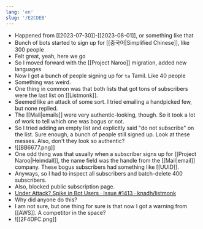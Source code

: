 ```yaml
---
lang: 'en'
slug: '/E2CDEB'
---
```


- Happened from [[2023-07-30]]-[[2023-08-01]], or something like that
- Bunch of bots started to sign up for [[중국어|Simplified Chinese]], like 300 people
- Felt great, yeah, here we go
- So I moved forward with the [[Project Naroo]] migration, added new languages
- Now I got a bunch of people signing up for `ta` Tamil. Like 40 people
- Something was weird.
- One thing in common was that both lists that got tons of subscribers were the last list on [[Listmonk]].
- Seemed like an attack of some sort. I tried emailing a handpicked few, but none replied.
- The [[Mail|emails]] were very authentic-looking, though. So it took a lot of work to tell which one was bogus or not.
- So I tried adding an empty list and explicitly said "do not subscribe" on the list. Sure enough, a bunch of people still signed up. Look at these messes. Also, don't they look so authentic?
- ![[BB6677.png]]
- One odd thing was that usually when a subscriber signs up for [[Project Naroo|Heimdall]], the name field was the handle from the [[Mail|email]] company. These bogus subscribers had something like [[UUID]].
- Anyways, so I had to inspect all subscribers and batch-delete 400 subscribers.
- Also, blocked public subscription page.
- [Under Attack? Spike in Bot Users · Issue #1413 · knadh/listmonk](https://github.com/knadh/listmonk/issues/1413)
- Why did anyone do this?
- I am not sure, but one thing for sure is that now I got a warning from [[AWS]]. A competitor in the space?
- ![[2F4DFC.png]]
